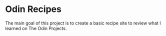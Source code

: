 # Odin Recipes

The main goal of this project is to create a basic recipe site to review what I learned on The Odin Projects.